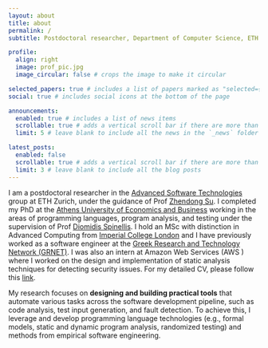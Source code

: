 ```yaml
---
layout: about
title: about
permalink: /
subtitle: Postdoctoral researcher, Department of Computer Science, ETH Zurich, Switzerland

profile:
  align: right
  image: prof_pic.jpg
  image_circular: false # crops the image to make it circular

selected_papers: true # includes a list of papers marked as "selected={true}"
social: true # includes social icons at the bottom of the page

announcements:
  enabled: true # includes a list of news items
  scrollable: true # adds a vertical scroll bar if there are more than 3 news items
  limit: 5 # leave blank to include all the news in the `_news` folder

latest_posts:
  enabled: false
  scrollable: true # adds a vertical scroll bar if there are more than 3 new posts items
  limit: 3 # leave blank to include all the blog posts
---
```


I am a postdoctoral researcher in the
[Advanced Software Technologies](https://ast.ethz.ch/)
group at ETH Zurich, under the guidance of
Prof [Zhendong Su](https://people.inf.ethz.ch/suz/).
I completed my PhD at the
[Athens University of Economics and Business](https://aueb.gr)
working in the areas of programming languages, program analysis, and testing under the
supervision of Prof [Diomidis Spinellis](https://spinellis.gr).
I hold an MSc with distinction in Advanced Computing from
[Imperial College London](https://www.imperial.ac.uk) and I have previously
worked as a software engineer at the
[Greek Research and Technology Network (GRNET)](https://grnet.gr).
I was also an intern at Amazon Web Services (AWS
) where I worked on the design and implementation
of static analysis techniques for detecting security issues.
For my detailed CV, please follow this [link](./assets/pdf/theosot_cv.pdf).

My research focuses on **designing and building practical tools**
that automate various tasks across the software development pipeline,
such as code analysis,
test input generation,
and fault detection.
To achieve this,
I leverage and develop programming language technologies
(e.g., formal models,
static and dynamic program analysis,
randomized testing)
and methods from empirical software engineering.
